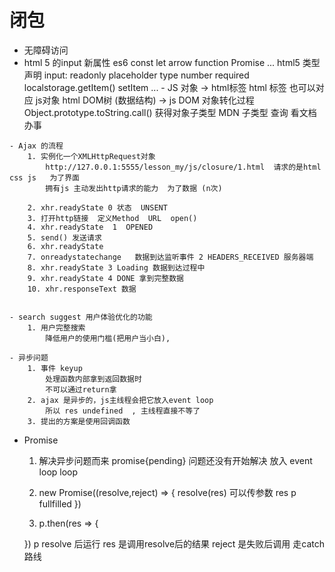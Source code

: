 # 闭包
   - 无障碍访问
   - html 5 的input 新属性
        es6  const  let  arrow  function  Promise
            ...
        html5  <!DOCTYPE html>  类型声明
            input: readonly  placeholder  type  number  required
            localstorage.getItem()  setItem
            ...
    - JS 对象 -> html标签
      html 标签 也可以对应 js对象
      html DOM树 (数据结构) -> js DOM 对象转化过程
      Object.prototype.toString.call() 获得对象子类型
      MDN  子类型  查询  看文档办事

    - Ajax 的流程
        1. 实例化一个XMLHttpRequest对象
            http://127.0.0.1:5555/lesson_my/js/closure/1.html  请求的是html css js   为了界面
            拥有js 主动发出http请求的能力  为了数据 (n次)

        2. xhr.readyState 0 状态  UNSENT
        3. 打开http链接  定义Method  URL  open()
        4. xhr.readyState  1  OPENED
        5. send() 发送请求
        6. xhr.readyState  
        7. onreadystatechange   数据到达监听事件 2 HEADERS_RECEIVED 服务器端
        8. xhr.readyState 3 Loading 数据到达过程中
        9. xhr.readyState 4 DONE 拿到完整数据
        10. xhr.responseText 数据


    - search suggest 用户体验优化的功能
        1. 用户完整搜索  
            降低用户的使用门槛(把用户当小白), 
        
    - 异步问题
        1. 事件 keyup
            处理函数内部拿到返回数据时
            不可以通过return拿
        2. ajax 是异步的，js主线程会把它放入event loop
            所以 res undefined  , 主线程直接不等了
        3. 提出的方案是使用回调函数

- Promise
    1. 解决异步问题而来
        promise{pending} 问题还没有开始解决 放入 event loop
        loop
    2. new Promise((resolve,reject) => {
        resolve(res) 可以传参数 res
        p fullfilled
    })

    3. p.then(res => {

    })
        p  resolve 后运行 res 是调用resolve后的结果
           reject 是失败后调用 走catch路线